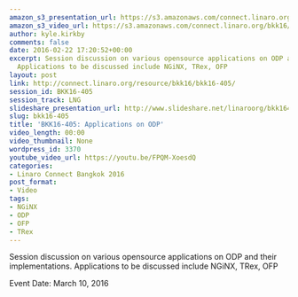 ```yaml
---
amazon_s3_presentation_url: https://s3.amazonaws.com/connect.linaro.org/bkk16/Presentations/Thursday/BKK16-405.pdf
amazon_s3_video_url: https://s3.amazonaws.com/connect.linaro.org/bkk16/Videos/Thursday/BKK16-405%20LNG%20Future%20Directions.mp4
author: kyle.kirkby
comments: false
date: 2016-02-22 17:20:52+00:00
excerpt: Session discussion on various opensource applications on ODP and their implementations.
  Applications to be discussed include NGiNX, TRex, OFP
layout: post
link: http://connect.linaro.org/resource/bkk16/bkk16-405/
session_id: BKK16-405
session_track: LNG
slideshare_presentation_url: http://www.slideshare.net/linaroorg/bkk16405-lng-future-directions
slug: bkk16-405
title: 'BKK16-405: Applications on ODP'
video_length: 00:00
video_thumbnail: None
wordpress_id: 3370
youtube_video_url: https://youtu.be/FPQM-XoesdQ
categories:
- Linaro Connect Bangkok 2016
post_format:
- Video
tags:
- NGiNX
- ODP
- OFP
- TRex
---
```


Session discussion on various opensource applications on ODP and their implementations. Applications to be discussed include NGiNX, TRex, OFP

Event Date: March 10, 2016
